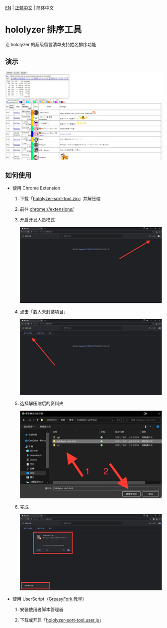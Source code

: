 [EN](./README.md) | [正體中文](./README_TW.md) | 简体中文

# hololyzer 排序工具

让 hololyzer 的超级留言清单支持姓名排序功能

## 演示

![演示](./src/demo/demo.jpg)

## 如何使用

* 使用 Chrome Extension

    1. 下载「[hololyzer-sort-tool.zip](./hololyzer-sort-tool.zip?raw=1)」并解压缩

    1. 前往 [chrome://extensions/](chrome://extensions/)

    1. 开启开发人员模式

        ![开启开发人员模式](./src/tutorial/1.jpg)

    1. 点击「载入未封装项目」

        ![点击「载入未封装项目」](./src/tutorial/2.jpg)

    1. 选择解压缩后的资料夹

        ![选择解压缩后的资料夹](./src/tutorial/3.jpg)

    1. 完成

        ![完成](./src/tutorial/4.jpg)

* 使用 UserScript（[GreasyFork 教学](https://greasyfork.org/zh-CN)）

    1. 安装使用者脚本管理器

    1. 下载或开启「[hololyzer-sort-tool.user.js](https://greasyfork.org/zh-CN/scripts/436870)」
